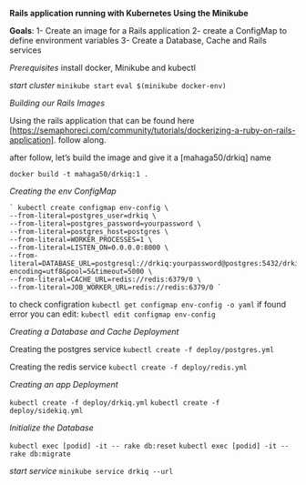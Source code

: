 **Rails application running with Kubernetes Using the Minikube**
     
**Goals**:
   1- Create an image for a Rails application
   2- create a ConfigMap to define environment variables 
   3- Create a Database, Cache and Rails services


_Prerequisites_
 install docker, Minikube and kubectl
 
 _start cluster_
  `minikube start` 
  `eval $(minikube docker-env)`

_Building our Rails Images_

  Using the rails application that can be found here [https://semaphoreci.com/community/tutorials/dockerizing-a-ruby-on-rails-application]. follow along. 

 after follow, let’s build the image and give it a [mahaga50/drkiq] name
 
  `docker build -t mahaga50/drkiq:1 .`
  
_Creating the env ConfigMap_

	` kubectl create configmap env-config \
	--from-literal=postgres_user=drkiq \
	--from-literal=postgres_password=yourpassword \
	--from-literal=postgres_host=postgres \
	--from-literal=WORKER_PROCESSES=1 \
	--from-literal=LISTEN_ON=0.0.0.0:8000 \
	--from-literal=DATABASE_URL=postgresql://drkiq:yourpassword@postgres:5432/drkiq?encoding=utf8&pool=5&timeout=5000 \
	--from-literal=CACHE_URL=redis://redis:6379/0 \
 	--from-literal=JOB_WORKER_URL=redis://redis:6379/0 `

 to check configration
  `kubectl get configmap env-config -o yaml`
 if found error you can edit: 
  `kubectl edit configmap env-config`

_Creating a Database and Cache Deployment_

 Creating the postgres service
   `kubectl create -f deploy/postgres.yml`

 Creating the redis service
   `kubectl create -f deploy/redis.yml`

_Creating an app Deployment_
  
  `kubectl create -f deploy/drkiq.yml`
  `kubectl create -f deploy/sidekiq.yml`


_Initialize the Database_

  `kubectl exec [podid] -it -- rake db:reset`
   `kubectl exec [podid] -it -- rake db:migrate`

_start service_
  `minikube service drkiq --url`
